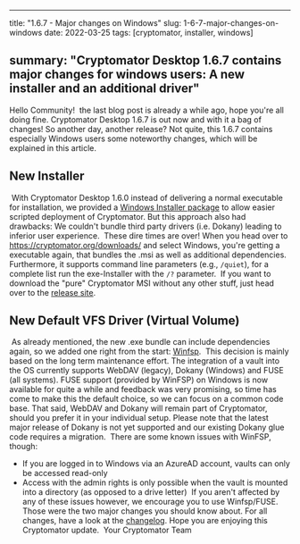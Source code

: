 ---
title: "1.6.7 - Major changes on Windows"
slug: 1-6-7-major-changes-on-windows
date: 2022-03-25
tags: [cryptomator, installer, windows]

summary: "Cryptomator Desktop 1.6.7 contains major changes for windows users: A new installer and an additional driver"
-----
Hello Community!
​
the last blog post is already a while ago, hope you're all doing fine.
Cryptomator Desktop 1.6.7 is out now and with it a bag of changes!
So another day, another release?
Not quite, this 1.6.7 contains especially Windows users some noteworthy changes, which will be explained in this article.
​
## New Installer
​
With Cryptomator Desktop 1.6.0 instead of delivering a normal executable for installation, we provided a [Windows Installer package](https://en.wikipedia.org/wiki/Windows_Installer) to allow easier scripted deployment of Cryptomator.
But this approach also had drawbacks: We couldn't bundle third party drivers (i.e. Dokany) leading to inferior user experience.
​
These dire times are over! When you head over to https://cryptomator.org/downloads/ and select Windows, you're getting a  executable again, that bundles the .msi as well as additional dependencies.
Furthermore, it supports command line parameters (e.g., `/quiet`), for a complete list run the exe-Installer with the `/?` parameter.
​
If you want to download the "pure" Cryptomator MSI without any other stuff, just head over to the [release site](https://github.com/cryptomator/cryptomator/releases/tag/1.6.7).
​
## New Default VFS Driver (Virtual Volume)
​
As already mentioned, the new .exe bundle can include dependencies again, so we added one right from the start: [Winfsp](https://winfsp.dev/).
​
This decision is mainly based on the long term maintenance effort.
The integration of a vault into the OS currently supports WebDAV (legacy), Dokany (Windows) and FUSE (all systems). FUSE support (provided by WinFSP) on Windows is now available for quite a while and feedback was very promising, so time has come to make this the default choice, so we can focus on a common code base. 
That said, WebDAV and Dokany will remain part of Cryptomator, should you prefer it in your individual setup.
Please note that the latest major release of Dokany is not yet supported and our existing Dokany glue code requires a migration.
​
There are some known issues with WinFSP, though:
* If you are logged in to Windows via an AzureAD account, vaults can only be accessed read-only
* Access with the admin rights is only possible when the vault is mounted into a directory (as opposed to a drive letter)
​
If you aren't affected by any of these issues however, we encourage you to use Winfsp/FUSE.
​
​
Those were the two major changes you should know about. For all changes, have a look at the [changelog](https://github.com/cryptomator/cryptomator/releases/tag/1.6.7). Hope you are enjoying this Cryptomator update.
​
Your Cryptomator Team
